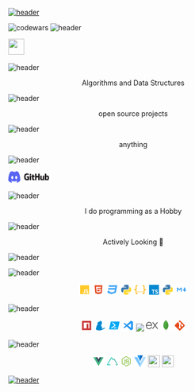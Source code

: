 [![header](https://capsule-render.vercel.app/api?type=wave&color=gradient&height=300&section=header&text=👋%20Hi%20There,%20I'am%20Rohit,&fontSize=32&fontSize=90)](https://github.com/stellarNuke)

![codewars](https://www.codewars.com/users/stellar_nuke/badges/small)
![header](https://capsule-render.vercel.app/api?type=rect&color=gradient&height=48&section=footer&text=🔭%20I’m%20currently%20working%20on%20...&fontSize=32)

[<img height="32" width="32" src="https://i.imgur.com/TyyL0MG.png">](https://github/stellarNuke/wingy)
  
![header](https://capsule-render.vercel.app/api?type=rect&color=gradient&height=48&section=footer&text=🌱%20I’m%20currently%20learning%20...&fontSize=32)

<p align="center">Algorithms and Data Structures</p>



![header](https://capsule-render.vercel.app/api?type=rect&color=gradient&height=48&section=footer&text=👯%20I’m%20looking%20to%20collaborate%20on%20...&fontSize=32)



<p align="center">open source projects</p>





![header](https://capsule-render.vercel.app/api?type=rect&color=gradient&height=48&section=footer&text=💬%20Ask%20me%20about%20...&fontSize=32)


<p align="center">anything</p>




![header](https://capsule-render.vercel.app/api?type=rect&color=gradient&height=48&section=footer&text=📫%20How%20to%20reach%20me:%20...&fontSize=32)

[<img height="24" width="24" href="" src="Assets\Discord.svg">](https://discord.gg/x7hFCFDh)
[<img  height="24" href="" src="Assets\github.png">](https://github.com/stellarNuke)





![header](https://capsule-render.vercel.app/api?type=rect&color=gradient&height=48&section=footer&text=⚡%20Fun%20fact:%20...&fontSize=32)




<p align="center">I do programming as a Hobby</p>

![header](https://capsule-render.vercel.app/api?type=rect&color=gradient&height=48&section=footer&text=Job%20Status&fontSize=32)





<p align="center">Actively Looking 👀</p>




![header](https://capsule-render.vercel.app/api?type=rect&color=gradient&height=48&section=footer&text=Tools%20&%20Programming%20Languages&fontSize=32)





![header](https://capsule-render.vercel.app/api?type=rect&color=gradient&height=32&section=footer&text=💻%20Languages&fontSize=24)



<p align="center">
<img height="24" width="24" src="Assets\icons\javascript.svg">
<img height="24" width="24" src="Assets\icons\html.svg">
<img height="24" width="24" src="Assets\icons\css.svg">


<img height="24" width="24" src="Assets\icons\python.svg">
<img height="24" width="24" src="Assets\icons\json.svg">
<img height="24" width="24" src="Assets\icons\typescript.svg">
<img height="24" width="24" src="Assets\icons\python.svg">
<img height="24" width="24" src="Assets\icons\markdown.svg">
</p>



![header](https://capsule-render.vercel.app/api?type=rect&color=gradient&height=32&section=footer&text=🧰%20Tools&fontSize=24)


<p align="center">
<img height="24" width="24" src="Assets\icons\npm.svg">
<img height="24" width="24" src="Assets\icons\yarn.svg">
<img height="24" width="24" src="Assets\icons\powershell.svg">
<img height="24" width="24" src="Assets\icons\vscode.svg">
<img height="24"  src="https://supabase.io/new/images/logo-dark.png">
<img height="24"  src="Assets/expressjs.svg">
<img height="24"  src="Assets/mongodb.svg">
<img height="24"  src="Assets/icons/git.svg">
</p>




![header](https://capsule-render.vercel.app/api?type=rect&color=gradient&height=32&section=footer&text=🔮%20Frameworks&fontSize=24)


<p align="center">
<img height="24" width="24" src="Assets\icons\vue.svg">
<img height="24" width="24" src="Assets\icons\nuxt.svg">
<img height="24" width="24" src="Assets\icons\nodejs.svg">
<img height="24" width="24" src="Assets\vuetify.svg">

<img height="24" width="24" src="https://threejs.org/files/favicon.ico">
<img height="24" width="24" src="https://www.electronjs.org/images/favicon.b7a59262df48d6563400baf5671da548.ico">
</p>


[![header](https://capsule-render.vercel.app/api?type=wave&color=gradient&height=300&&section=footer&text=Don't%20forget%20to%20check%20out%20my%20repositories&fontSize=90)](https://github.com/stellarNuke?tab=repositories)







